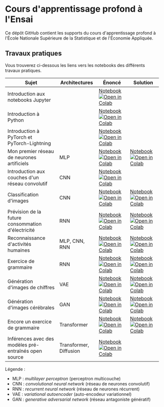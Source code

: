 # Cours d'apprentissage profond à l'Ensai

Ce dépôt GitHub contient les supports du cours d'apprentissage profond à l'École Nationale Supérieure de la Statistique et de l'Économie Appliquée.

## Travaux pratiques

Vous trouverez ci-dessous les liens vers les notebooks des différents travaux pratiques.

| Sujet | Architectures | Énoncé | Solution |
| ----- | ------------- | ------ | -------- |
| Introduction aux notebooks Jupyter | | [Notebook](notebooks/TP_01_Introduction_aux_notebooks_Jupyter.ipynb ) [![Open in Colab](https://colab.research.google.com/assets/colab-badge.svg)](https://colab.research.google.com/github/johannfaouzi/apprentissage-profond-ensea-2025/blob/main/notebooks/TP_01_Introduction_aux_notebooks_Jupyter.ipynb) |      |
| Introduction à Python | | [Notebook](notebooks/TP_02_Introduction_a_Python.ipynb) [![Open in Colab](https://colab.research.google.com/assets/colab-badge.svg)](https://colab.research.google.com/github/johannfaouzi/apprentissage-profond-ensea-2025/blob/main/notebooks/TP_02_Introduction_a_Python.ipynb) |  |
| Introduction à PyTorch et PyTorch-Lightning | | [Notebook](notebooks/TP_03_Introduction_a_PyTorch.ipynb) [![Open in Colab](https://colab.research.google.com/assets/colab-badge.svg)](https://colab.research.google.com/github/johannfaouzi/apprentissage-profond-ensea-2025/blob/main/notebooks/TP_03_Introduction_a_PyTorch.ipynb) |  |
| Mon premier réseau de neurones artificiels | MLP | [Notebook](notebooks/TP_04_Mon_premier_reseau_de_neurones_enonce.ipynb) [![Open in Colab](https://colab.research.google.com/assets/colab-badge.svg)](https://colab.research.google.com/github/johannfaouzi/apprentissage-profond-ensea-2025/blob/main/notebooks/TP_04_Mon_premier_reseau_de_neurones_enonce.ipynb) | [Notebook](notebooks/TP_04_Mon_premier_reseau_de_neurones_solution.ipynb) [![Open in Colab](https://colab.research.google.com/assets/colab-badge.svg)](https://colab.research.google.com/github/johannfaouzi/apprentissage-profond-ensea-2025/blob/main/notebooks/TP_04_Mon_premier_reseau_de_neurones_solution.ipynb) |
| Introduction aux couches d'un réseau convolutif | CNN | [Notebook](notebooks/TP_05_Introduction_aux_CNN.ipynb) [![Open in Colab](https://colab.research.google.com/assets/colab-badge.svg)](https://colab.research.google.com/github/johannfaouzi/apprentissage-profond-ensea-2025/blob/main/notebooks/TP_05_Introduction_aux_CNN.ipynb) |  |
| Classification d'images | CNN | [Notebook](notebooks/TP_06_Classification_images_par_CNN_enonce.ipynb) [![Open in Colab](https://colab.research.google.com/assets/colab-badge.svg)](https://colab.research.google.com/github/johannfaouzi/apprentissage-profond-ensea-2025/blob/main/notebooks/TP_06_Classification_images_par_CNN_enonce.ipynb) | [Notebook](notebooks/TP_06_Classification_images_par_CNN_solution.ipynb) [![Open in Colab](https://colab.research.google.com/assets/colab-badge.svg)](https://colab.research.google.com/github/johannfaouzi/apprentissage-profond-ensea-2025/blob/main/notebooks/TP_06_Classification_images_par_CNN_solution.ipynb) |
| Prévision de la future consommation d'électricité | RNN | [Notebook](notebooks/TP_07_Prevision_future_consommation_electrique_par_RNN_enonce.ipynb) [![Open in Colab](https://colab.research.google.com/assets/colab-badge.svg)](https://colab.research.google.com/github/johannfaouzi/apprentissage-profond-ensea-2025/blob/main/notebooks/TP_07_Prevision_future_consommation_electrique_par_RNN_enonce.ipynb) | [Notebook](notebooks/TP_07_Prevision_future_consommation_electrique_par_RNN_solution.ipynb) [![Open in Colab](https://colab.research.google.com/assets/colab-badge.svg)](https://colab.research.google.com/github/johannfaouzi/apprentissage-profond-ensea-2025/blob/main/notebooks/TP_07_Prevision_future_consommation_electrique_par_RNN_solution.ipynb) |
| Reconnaissance d'activités humaines | MLP, CNN, RNN |[Notebook](notebooks/TP_08_Identification_activite_humaine_enonce.ipynb) [![Open in Colab](https://colab.research.google.com/assets/colab-badge.svg)](https://colab.research.google.com/github/johannfaouzi/apprentissage-profond-ensea-2025/blob/main/notebooks/TP_08_Identification_activite_humaine_enonce.ipynb) | [Notebook](notebooks/TP_08_Identification_activite_humaine_solution.ipynb) [![Open in Colab](https://colab.research.google.com/assets/colab-badge.svg)](https://colab.research.google.com/github/johannfaouzi/apprentissage-profond-ensea-2025/blob/main/notebooks/TP_08_Identification_activite_humaine_solution.ipynb) |
| Exercice de grammaire | RNN | [Notebook](notebooks/TP_09_Exercice_grammaire_par_RNN_enonce.ipynb) [![Open in Colab](https://colab.research.google.com/assets/colab-badge.svg)](https://colab.research.google.com/github/johannfaouzi/apprentissage-profond-ensea-2025/blob/main/notebooks/TP_09_Exercice_grammaire_par_RNN_enonce.ipynb) | [Notebook](notebooks/TP_09_Exercice_grammaire_par_RNN_solution.ipynb) [![Open in Colab](https://colab.research.google.com/assets/colab-badge.svg)](https://colab.research.google.com/github/johannfaouzi/apprentissage-profond-ensea-2025/blob/main/notebooks/TP_09_Exercice_grammaire_par_RNN_solution.ipynb) |
| Génération d'images de chiffres | VAE | [Notebook](notebooks/TP_10_Generation_images_par_VAE_enonce.ipynb) [![Open in Colab](https://colab.research.google.com/assets/colab-badge.svg)](https://colab.research.google.com/github/johannfaouzi/apprentissage-profond-ensea-2025/blob/main/notebooks/TP_10_Generation_images_par_VAE_enonce.ipynb) | [Notebook](notebooks/TP_10_Generation_images_par_VAE_solution.ipynb) [![Open in Colab](https://colab.research.google.com/assets/colab-badge.svg)](https://colab.research.google.com/github/johannfaouzi/apprentissage-profond-ensea-2025/blob/main/notebooks/TP_10_Generation_images_par_VAE_solution.ipynb) |
| Génération d'images cérébrales | GAN | [Notebook](notebooks/TP_11_Synthese_images_cerebrales_enonce.ipynb) [![Open in Colab](https://colab.research.google.com/assets/colab-badge.svg)](https://colab.research.google.com/github/johannfaouzi/apprentissage-profond-ensea-2025/blob/main/notebooks/TP_11_Synthese_images_cerebrales_enonce.ipynb) | [Notebook](notebooks/TP_11_Synthese_images_cerebrales_solution.ipynb) [![Open in Colab](https://colab.research.google.com/assets/colab-badge.svg)](https://colab.research.google.com/github/johannfaouzi/apprentissage-profond-ensea-2025/blob/main/notebooks/TP_11_Synthese_images_cerebrales_solution.ipynb) |
| Encore un exercice de grammaire | Transformer | [Notebook](notebooks/TP_12_Exercice_grammaire_par_transformeur_enonce.ipynb) [![Open in Colab](https://colab.research.google.com/assets/colab-badge.svg)](https://colab.research.google.com/github/johannfaouzi/apprentissage-profond-ensea-2025/blob/main/notebooks/TP_12_Exercice_grammaire_par_transformeur_enonce.ipynb) | [Notebook](notebooks/TP_12_Exercice_grammaire_par_transformeur_solution.ipynb) [![Open in Colab](https://colab.research.google.com/assets/colab-badge.svg)](https://colab.research.google.com/github/johannfaouzi/apprentissage-profond-ensea-2025/blob/main/notebooks/TP_12_Exercice_grammaire_par_transformeur_solution.ipynb) |
| Inférences avec des modèles pré-entraînés open source | Transformer, Diffusion | [Notebook](notebooks/TP_13_Inference_avec_modèles_pre-entraines.ipynb ) [![Open in Colab](https://colab.research.google.com/assets/colab-badge.svg)](https://colab.research.google.com/github/johannfaouzi/apprentissage-profond-ensea-2025/blob/main/notebooks/TP_13_Inference_avec_modeles_pre-entraines.ipynb) |      |

Légende :

* MLP : *multilayer perceptron* (perceptron multicouche)
* CNN : *convolutional neural network* (réseau de neurones convolutif)
* RNN : *recurrent neural network* (réseau de neurones récurrent)
* VAE : *variational autoencoder* (auto-encodeur variationnel)
* GAN : *generative adversarial network* (réseau antagoniste génératif)
